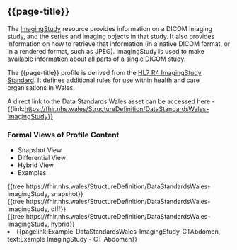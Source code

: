 <div class="warning"><span class="ExperiWarn"></span></div>

## {{page-title}}
The [ImagingStudy](https://www.hl7.org/fhir/r4/ImagingStudy.html) resource provides information on a DICOM imaging study, and the series and imaging objects in that study. It also provides information on how to retrieve that information (in a native DICOM format, or in a rendered format, such as JPEG). ImagingStudy is used to make available information about all parts of a single DICOM study.

The {{page-title}} profile is derived from the [HL7 R4 ImagingStudy Standard](http://hl7.org/fhir/ImagingStudy.html). It defines additional rules for use within health and care organisations in Wales.

A direct link to the Data Standards Wales asset can be accessed here - {{link:https://fhir.nhs.wales/StructureDefinition/DataStandardsWales-ImagingStudy}}

### Formal Views of Profile Content
<div class="tab-wrap">
  <ul class="tab-head">
    <li class="tablink tab-active" onclick="openCity(this,'tabsnap')" data-target="tabsnap">
      Snapshot View
    </li>
    <li class="tablink" onclick="openCity(this,'tabdiff')" data-target="tabdiff">
      Differential View
    </li>
    <li class="tablink" onclick="openCity(this,'tabhybrid')" data-target="tabhybrid">
      Hybrid View
    </li>
    <li class="tablink" onclick="openCity(this,'tabeg')" data-target="tabeg">
      Examples
    </li>    
  </ul>
  <div class="tab-main">
    <div id="tabsnap" class="tabcontent active">      
      {{tree:https://fhir.nhs.wales/StructureDefinition/DataStandardsWales-ImagingStudy, snapshot}}
    </div>
    <div id="tabdiff" class="tabcontent">
      {{tree:https://fhir.nhs.wales/StructureDefinition/DataStandardsWales-ImagingStudy, diff}}
  </div>
    <div id="tabhybrid" class="tabcontent">
      {{tree:https://fhir.nhs.wales/StructureDefinition/DataStandardsWales-ImagingStudy, hybrid}}
  </div>
  <div id="tabeg" class="tabcontent">
    <list>
      <li>{{pagelink:Example-DataStandardsWales-ImagingStudy-CTAbdomen, text:Example ImagingStudy - CT Abdomen}}</li>
    </list>
  </div>    
</div>